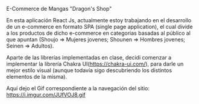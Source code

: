 E-Commerce de Mangas "Dragon's Shop"

En esta aplicación React Js, actualmente estoy trabajando en el desarrollo de un e-commerce en formato SPA (single page application), el cual divide a los productos de dicho e-commerce en categorias basadas al público al que apuntan (Shoujo => Mujeres jovenes; Shounen => Hombres jovenes; Seinen => Adultos).

Aparte de las librerías implementadas en clase, decidi comenzar a implementar la librería Chakra UI(https://chakra-ui.com/), para darle un mejor estilo visual (aunque todavía sigo descubriendo los distintos elementos de la misma).

Aquí dejo el Gif correspondiente a la navegación del sitio: https://i.imgur.com/JUfVOJ8.gif


